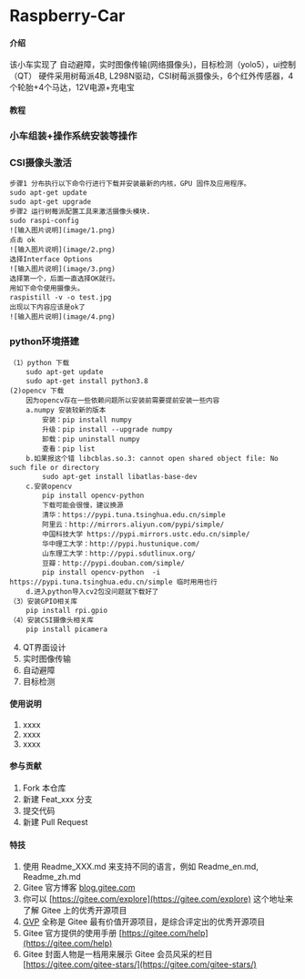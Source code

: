 # Raspberry-Car

#### 介绍
该小车实现了 自动避障，实时图像传输(网络摄像头)，目标检测（yolo5），ui控制（QT）
硬件采用树莓派4B, L298N驱动，CSI树莓派摄像头，6个红外传感器，4个轮胎+4个马达，12V电源+充电宝



#### 教程

### 小车组装+操作系统安装等操作
### CSI摄像头激活
    步骤1 分布执行以下命令行进行下载并安装最新的内核，GPU 固件及应用程序。
    sudo apt-get update
    sudo apt-get upgrade
    步骤2 运行树莓派配置工具来激活摄像头模块.
    sudo raspi-config
    ![输入图片说明](image/1.png)
    点击 ok
    ![输入图片说明](image/2.png)
    选择Interface Options
    ![输入图片说明](image/3.png)
    选择第一个，后面一直选择OK就行。
    用如下命令使用摄像头。
    raspistill -v -o test.jpg
    出现以下内容应该是ok了
    ![输入图片说明](image/4.png)
### python环境搭建
    （1）python 下载
        sudo apt-get update
        sudo apt-get install python3.8
    (2)opencv 下载
        因为opencv存在一些依赖问题所以安装前需要提前安装一些内容
        a.numpy 安装较新的版本
            安装：pip install numpy 
            升级：pip install --upgrade numpy
            卸载：pip uninstall numpy
            查看：pip list
        b.如果报这个错 libcblas.so.3: cannot open shared object file: No such file or directory
            sudo apt-get install libatlas-base-dev    
        c.安装opencv
            pip install opencv-python  
            下载可能会很慢，建议换源
            清华：https://pypi.tuna.tsinghua.edu.cn/simple
            阿里云：http://mirrors.aliyun.com/pypi/simple/
            中国科技大学 https://pypi.mirrors.ustc.edu.cn/simple/
            华中理工大学：http://pypi.hustunique.com/
            山东理工大学：http://pypi.sdutlinux.org/ 
            豆瓣：http://pypi.douban.com/simple/
            pip install opencv-python  -i https://pypi.tuna.tsinghua.edu.cn/simple 临时用用也行
        d.进入python导入cv2包没问题就下载好了
    （3）安装GPIO相关库
        pip install rpi.gpio
    （4）安装CSI摄像头相关库
        pip install picamera
4.  QT界面设计
5.  实时图像传输
6.  自动避障
7.  目标检测

#### 使用说明

1.  xxxx
2.  xxxx
3.  xxxx

#### 参与贡献

1.  Fork 本仓库
2.  新建 Feat_xxx 分支
3.  提交代码
4.  新建 Pull Request


#### 特技

1.  使用 Readme\_XXX.md 来支持不同的语言，例如 Readme\_en.md, Readme\_zh.md
2.  Gitee 官方博客 [blog.gitee.com](https://blog.gitee.com)
3.  你可以 [https://gitee.com/explore](https://gitee.com/explore) 这个地址来了解 Gitee 上的优秀开源项目
4.  [GVP](https://gitee.com/gvp) 全称是 Gitee 最有价值开源项目，是综合评定出的优秀开源项目
5.  Gitee 官方提供的使用手册 [https://gitee.com/help](https://gitee.com/help)
6.  Gitee 封面人物是一档用来展示 Gitee 会员风采的栏目 [https://gitee.com/gitee-stars/](https://gitee.com/gitee-stars/)
